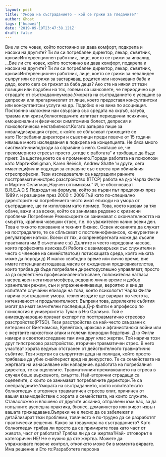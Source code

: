 ```yaml
---
layout: post
title: 'Умора на състраданието - кой се грижи за гледачите?'
author: Ghost
tags: ['huawei']
date: '2019-09-19T23:47:38.121Z'
draft: false
---
```


Вие ли сте човек, който постоянно ви дава комфорт, подкрепа и насоки на другите? Ти ли си погребален директор, лекар, съветник, кризисИнтервенционен работник, лице, което се грижи за инвалид ...Вие ли сте човек, който постоянно ви дава комфорт, подкрепа и насоки на другите? Ти ли си погребален директор, лекар, съветник, кризисИнтервенционен работник, лице, което се грижи за невалиден съпруг или се грижи за застаряващ родител или неочаквано баба и дядо, които сега се грижат за баба деца? Ако сте на някоя от тези позиции или подобни на тях, големи са шансовете, че периодично ще страдате от състраданиеумора.Умората на състраданието е усещане за депресия или прегарянеопит от лице, което предоставя консултантски или консултантски услуги на др. Подобно е на вина по асоциация. Постоянно изложени наи свързана със средата на скръб, загуба, травма или кризи,болногледачите изпитват периодични психични, емоционални и физически симптомина болест, депресия и психологическа нестабилност.Когато азпърво пише за инвалидизиращия стрес, с който се сблъскват грижещите се като Погребални директори и съветници преди повече от 15 години нямаше много изследвания в подкрепа на концепцията. Не бяха много систематичниподходи за справяне с него. Смяташе се, че прекомерното стресът просто „отиде с работата“ и трябваше да бъде приет. За щастие,което се е променило.Поради работата на психолози като МартинSeligman, Karen Reivich, Andrew Shatte 'и други, сега имаспецифични подходи за справяне със стреса при обичайния стреспрофесии. Тези изследователи са надградили ранните посттравматичнистрес разстройство (ПТСР) работа на д-р Чарлз Фигли и Мартин Селигман„Научен оптимизъм.“ И, те обосновават B.R.E.A.D.S.Подходът на формула, който за първи път предложих през 1989 г. и разширен през 2000 г. 2009.Тъй като по-специално директорите на погребението често имат епизоди на умора от състрадание, ще ги използвам като пример. Това, което казвам за тях обаче, важи и за всеки, който се занимава редовно с кризисни проблеми.Погребение Режисьорите се занимават с окончателността на смъртта, крайния човешки стрес, т.е. по уважителен начин всеки ден. Това е тяхното призвание и техният бизнес. Освен исканията да служат на пострадалите, те се сблъскват с постояннофинансов, конкурентен и регулаторен натиск. Всеки от тях, акопренебрегната може да съсипе практиката им.В съчетание с:а) Дългите и често нередовни часове, които професията изисква.б) Работа с взаимовръзки със служители и често с членове на семейството.в) потискащата среда, която мъката може да породи.д) И малко свободно време или лично време, вие имате потенциализтощаващ масив от ежедневни предизвикателства, които трябва да бъде погребален директоруспешно управляват, просто за да оцелеят.Без професионаленоткъсване, положителна нагласа насред явен негативатмосфера, редовно лично време и добър хранителен режим, сън и упражнениянавици, вероятно и вие да изпитвате случайни епизоди на това, което психологът Чарлз Фигли нарича състрадание умора. тезиепизодите ще варират по честота, интензивност и продължителност. Въпреки това, дорилеките събития могат да имат значителни последици.Д-р Фигли е aпрофесор по психология в университета Тулан в Ню Орлиънс. Той е анмеждународно признат експерт по посттравматично стресово разстройство(PTSD). Тези разстройства са най-често свързани с ветерани от Виетнамска, Кувейтска, иракска и афганистанска войни или с жертвите нажестоки атаки и големи природни бедствия. Д-р Фигли намери в своетоизследване там има друг клас жертви. Той нарича този друг типстресово разстройство, вторичен травматичен стрес. В него участват хората веднъж отстранен от действителното травматично събитие. Тези жертви са съпругитеи деца на полицая, който просто трябваше да убие снайперист вред на дежурство. Те са семействата на жертвата на изнасилване или нападение. вработата на погребалния директор, те са оцелелите. Травматичниятпреживяването на стреса в случая беше върховното, смъртта. Най-вторични страдащи са оцелелите, с които се занимават погребалните директори.Те са онеправданите.Умората на състраданието, която изпитватекато болногледач е вторичен травматичен стресов опит, причинен от вашия взаимодействие с хората и семействата, на които служите. Ставасложно и влошено от другите искания, отправени към вас, за да изпълните aуспешна практика, бизнес, домакинство или живот извън вашата грижадаване.Въпреки че е лесно да се забележат и детайлизират тези проблеми, товачесто е по-трудно да се разработят практически решения. Какво за товаумора на състраданието? Като болногледач трябва ли просто да се примирите това като част от живота, част от работата? Трябва ли да си жертва?Най- отговорът е категоричен НЕ! Не е нужно да сте жертва. Можете да упражнявате повече контрол, отколкото може би в момента вярвате. Има решение и Ето го:Разработете персона
